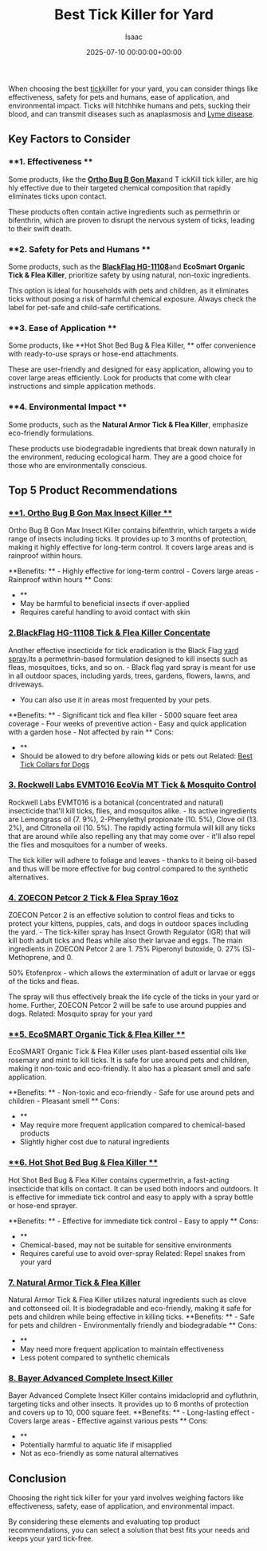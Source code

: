﻿---
title: Best Tick Killer for Yard
description: When choosing the best tick killer for your yard, you can consider things like effectiveness, safety for pets and humans, ease of application, and...
slug: /best-tick-killer-for-yard/
date: 2025-07-10 00:00:00+00:00
lastmod: 2025-07-10 00:00:00+03:00
author: Isaac
categories:
- Product Reviews
- Ticks
tags:
- product-reviews
- best
- tick
layout: post
---

When choosing the best [tick](https://pestpolicy.com/best-tick-collars-for-dogs/)killer for your yard, you can consider things like effectiveness, safety for pets and humans, ease of application, and environmental impact. Ticks will hitchhike humans and pets, sucking their blood, and can transmit diseases such as anaplasmosis and [Lyme disease](https://www.nature.com/articles/nrdp201690?draft=collection).

##  Key Factors to Consider

###  **1. Effectiveness **

Some products, like the [**Ortho Bug B Gon Max**](https://www.amazon.com/dp/B01JIRKIRK/?tag=p-policy-20)and T ickKill tick killer, are hig hly effective due to their targeted chemical composition that rapidly eliminates ticks upon contact.

These products often contain active ingredients such as permethrin or bifenthrin, which are proven to disrupt the nervous system of ticks, leading to their swift death.

###  **2. Safety for Pets and Humans **

Some products, such as the [**BlackFlag HG-11108**](https://www.amazon.com/dp/B071XPK8M8/?tag=p-policy-20)and **EcoSmart Organic Tick & Flea Killer**, prioritize safety by using natural, non-toxic ingredients.

This option is ideal for households with pets and children, as it eliminates ticks without posing a risk of harmful chemical exposure. Always check the label for pet-safe and child-safe certifications.

###  **3. Ease of Application **

Some products, like **Hot Shot Bed Bug & Flea Killer, ** offer convenience with ready-to-use sprays or hose-end attachments.

These are user-friendly and designed for easy application, allowing you to cover large areas efficiently. Look for products that come with clear instructions and simple application methods.

###  **4. Environmental Impact **

Some products, such as the **Natural Armor Tick & Flea Killer**, emphasize eco-friendly formulations.

These products use biodegradable ingredients that break down naturally in the environment, reducing ecological harm. They are a good choice for those who are environmentally conscious.

##  Top 5 Product Recommendations

###  [**1. Ortho Bug B Gon Max Insect Killer **](https://www.amazon.com/dp/B01JIRKIRK/?tag=p-policy-20)

Ortho Bug B Gon Max Insect Killer contains bifenthrin, which targets a wide range of insects including ticks. It provides up to 3 months of protection, making it highly effective for long-term control. It covers large areas and is rainproof within hours.

**Benefits: ** - Highly effective for long-term control - Covers large areas - Rainproof within hours **
Cons:
- **
- May be harmful to beneficial insects if over-applied
- Requires careful handling to avoid contact with skin


###  [2.**BlackFlag HG-11108 Tick & Flea Killer Concentate**](https://www.amazon.com/dp/B071XPK8M8/?tag=p-policy-20)

Another effective insecticide for tick eradication is the Black Flag [yard spray](https://pestpolicy.com/[best](https://pestpolicy.com/best-tick-shampoo-for-dogs/)-flea-spray-for-yard/).Its a permethrin-based formulation designed to kill insects such as fleas, mosquitoes, ticks, and so on. - Black flag yard spray is meant for use in all outdoor spaces, including yards, trees, gardens, flowers, lawns, and driveways.

- You can also use it in areas most frequented by your pets.

**Benefits: ** - Significant tick and flea killer - 5000 square feet area coverage - Four weeks of preventive action - Easy and quick application with a garden hose - Not affected by rain **
Cons:
- **
- Should be allowed to dry before allowing kids or pets out Related: [Best Tick Collars for Dogs](https://pestpolicy.com/best-tick-collars-for-dogs/)


###  [3. Rockwell Labs EVMT016 EcoVia MT Tick & Mosquito Control](https://www.amazon.com/dp/B0882HFCJP/?tag=p-policy-20)

Rockwell Labs EVMT016 is a botanical (concentrated and natural) insecticide that'll kill ticks, flies, and mosquitos alike. - Its active ingredients are Lemongrass oil (7. 9%), 2-Phenylethyl propionate (10. 5%), Clove oil (13. 2%), and Citronella oil (10. 5%). The rapidly acting formula will kill any ticks that are around while also repelling any that may come over - it'll also repel the flies and mosquitoes for a number of weeks.

The tick killer will adhere to foliage and leaves - thanks to it being oil-based and thus will be more effective for bug control compared to the synthetic alternatives.

###  [4. ZOECON Petcor 2 Tick & Flea Spray 16oz](https://www.amazon.com/dp/B001JHPK58/?tag=p-policy-20)

ZOECON Petcor 2 is an effective solution to control fleas and ticks to protect your kittens, puppies, cats, and dogs in outdoor spaces including the yard. - The tick-killer spray has Insect Growth Regulator (IGR) that will kill both adult ticks and fleas while also their larvae and eggs. The main ingredients in ZOECON Petcor 2 are 1. 75% Piperonyl butoxide, 0. 27% (S)-Methoprene, and 0.

50% Etofenprox - which allows the extermination of adult or larvae or eggs of the ticks and fleas.

The spray will thus effectively break the life cycle of the ticks in your yard or home. Further, ZOECON Petcor 2 will be safe to use around puppies and dogs. Related: Mosquito spray for your yard

###  [**5. EcoSMART Organic Tick & Flea Killer **](https://www.amazon.com/dp/B01JIRKIRK/?tag=p-policy-20)

EcoSMART Organic Tick & Flea Killer uses plant-based essential oils like rosemary and mint to kill ticks. It is safe for use around pets and children, making it non-toxic and eco-friendly. It also has a pleasant smell and safe application.

**Benefits: ** - Non-toxic and eco-friendly - Safe for use around pets and children - Pleasant smell **
Cons:
- **
- May require more frequent application compared to chemical-based products
- Slightly higher cost due to natural ingredients


###  [**6. Hot Shot Bed Bug & Flea Killer **](https://www.amazon.com/dp/B01JIRKIRK/?tag=p-policy-20)

Hot Shot Bed Bug & Flea Killer contains cypermethrin, a fast-acting insecticide that kills on contact. It can be used both indoors and outdoors. It is effective for immediate tick control and easy to apply with a spray bottle or hose-end sprayer.

**Benefits: ** - Effective for immediate tick control - Easy to apply **
Cons:
- **
- Chemical-based, may not be suitable for sensitive environments
- Requires careful use to avoid over-spray Related: Repel snakes from your yard


###  [**7. Natural Armor Tick & Flea Killer**](https://www.amazon.com/dp/B01JIRKIRK/?tag=p-policy-20)

Natural Armor Tick & Flea Killer utilizes natural ingredients such as clove and cottonseed oil. It is biodegradable and eco-friendly, making it safe for pets and children while being effective in killing ticks. **Benefits: ** - Safe for pets and children - Environmentally friendly and biodegradable **
Cons:
- **
- May need more frequent application to maintain effectiveness
- Less potent compared to synthetic chemicals


###  [**8. Bayer Advanced Complete Insect Killer**](https://www.amazon.com/dp/B01JIRKIRK/?tag=p-policy-20)

Bayer Advanced Complete Insect Killer contains imidacloprid and cyfluthrin, targeting ticks and other insects. It provides up to 6 months of protection and covers up to 10, 000 square feet. **Benefits: ** - Long-lasting effect - Covers large areas - Effective against various pests **
Cons:
- **
- Potentially harmful to aquatic life if misapplied
- Not as eco-friendly as some natural alternatives


##  Conclusion

Choosing the right tick killer for your yard involves weighing factors like effectiveness, safety, ease of application, and environmental impact.

By considering these elements and evaluating top product recommendations, you can select a solution that best fits your needs and keeps your yard tick-free.


